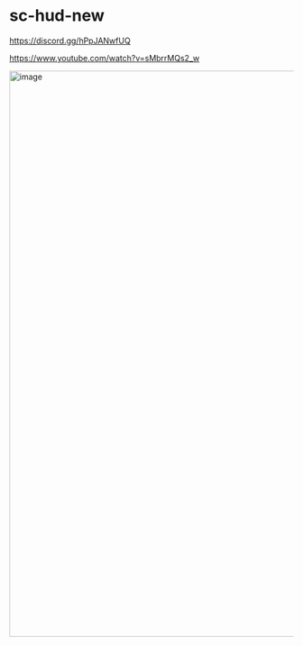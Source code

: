 # sc-hud-new

https://discord.gg/hPpJANwfUQ

https://www.youtube.com/watch?v=sMbrrMQs2_w

<img width="1835" height="1005" alt="image" src="https://github.com/user-attachments/assets/07aaa224-bd36-40e0-885b-52628a982387" />

